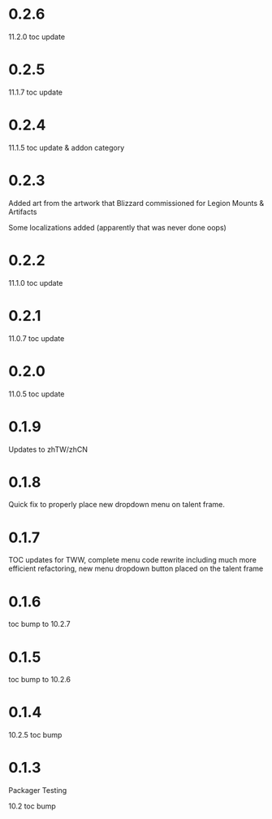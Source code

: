 # 0.2.6

11.2.0 toc update

# 0.2.5

11.1.7 toc update

# 0.2.4

11.1.5 toc update & addon category

# 0.2.3

Added art from the artwork that Blizzard commissioned for Legion Mounts & Artifacts

Some localizations added (apparently that was never done oops)

# 0.2.2

11.1.0 toc update

# 0.2.1

11.0.7 toc update

# 0.2.0

11.0.5 toc update

# 0.1.9

Updates to zhTW/zhCN

# 0.1.8

Quick fix to properly place new dropdown menu on talent frame.

# 0.1.7

TOC updates for TWW, complete menu code rewrite including much more efficient refactoring, new menu dropdown button placed on the talent frame

# 0.1.6

toc bump to 10.2.7

# 0.1.5

toc bump to 10.2.6

# 0.1.4

10.2.5 toc bump

# 0.1.3

Packager Testing

10.2 toc bump